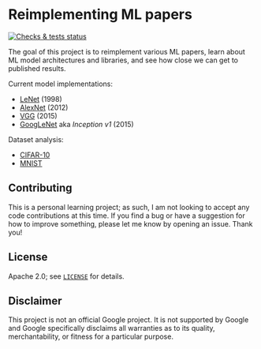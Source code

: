 # Reimplementing ML papers

[![Checks & tests status][ci-badge]][ci-url]

[ci-badge]: https://github.com/mbrukman/reimplementing-ml-papers/actions/workflows/main.yml/badge.svg?query=branch%3Amain
[ci-url]: https://github.com/mbrukman/reimplementing-ml-papers/actions/workflows/main.yml?query=branch%3Amain

The goal of this project is to reimplement various ML papers, learn about ML
model architectures and libraries, and see how close we can get to published
results.

Current model implementations:

* [LeNet](lenet) (1998)
* [AlexNet](alexnet) (2012)
* [VGG](vgg) (2015)
* [GoogLeNet](googlenet) aka _Inception v1_ (2015)

Dataset analysis:

* [CIFAR-10](datasets/cifar-10)
* [MNIST](datasets/mnist)

## Contributing

This is a personal learning project; as such, I am not looking to accept any
code contributions at this time. If you find a bug or have a suggestion for how
to improve something, please let me know by opening an issue. Thank you!

## License

Apache 2.0; see [`LICENSE`](LICENSE) for details.

## Disclaimer

This project is not an official Google project. It is not supported by Google
and Google specifically disclaims all warranties as to its quality,
merchantability, or fitness for a particular purpose.
